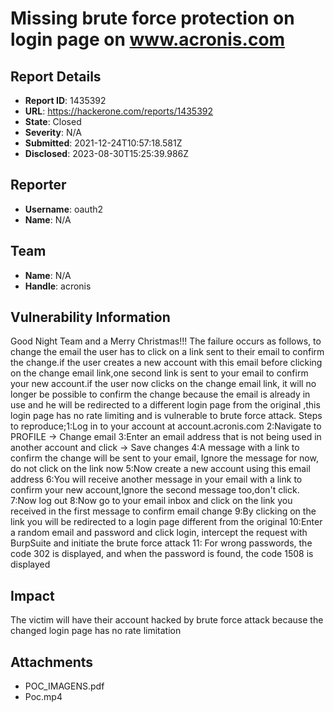 # Missing brute force protection on login page on www.acronis.com

## Report Details
- **Report ID**: 1435392
- **URL**: https://hackerone.com/reports/1435392
- **State**: Closed
- **Severity**: N/A
- **Submitted**: 2021-12-24T10:57:18.581Z
- **Disclosed**: 2023-08-30T15:25:39.986Z

## Reporter
- **Username**: oauth2
- **Name**: N/A

## Team
- **Name**: N/A
- **Handle**: acronis

## Vulnerability Information
Good Night Team and a Merry Christmas!!!
The failure occurs as follows, to change the email the user has to click on a link sent to their email to confirm the change.if the user creates a new account with this email before clicking on the change email link,one second link is sent to your email to confirm your new account.if the user now clicks on the change email link, it will no longer be possible to confirm the change because the email is already in use and he will be redirected to a different login page from the original ,this login page has no rate limiting and is vulnerable to brute force attack.
Steps to reproduce;1:Log in to your account at account.acronis.com
2:Navigate to PROFILE -> Change email
3:Enter an email address that is not being used in another account and click -> Save changes
4:A message with a link to confirm the change will be sent to your email, Ignore the message for now, do not click on the link now
5:Now create a new account using this email address
6:You will receive another message in your email with a link to confirm your new account,Ignore the second message too,don't click.
7:Now log out
8:Now go to your email inbox and click on the link you received in the first message to confirm email change
9:By clicking on the link you will be redirected to a login page different from the original
10:Enter a random email and password and click login, intercept the request with BurpSuite and initiate the brute force attack
11: For wrong passwords, the code 302 is displayed, and when the password is found, the code 1508 is displayed

## Impact

The victim will have their account hacked by brute force attack because the changed login page has no rate limitation

## Attachments
- POC_IMAGENS.pdf
- Poc.mp4
